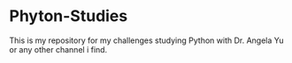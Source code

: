 # Phyton-Studies
This is my repository for my challenges studying Python with Dr. Angela Yu or any other channel i find.
